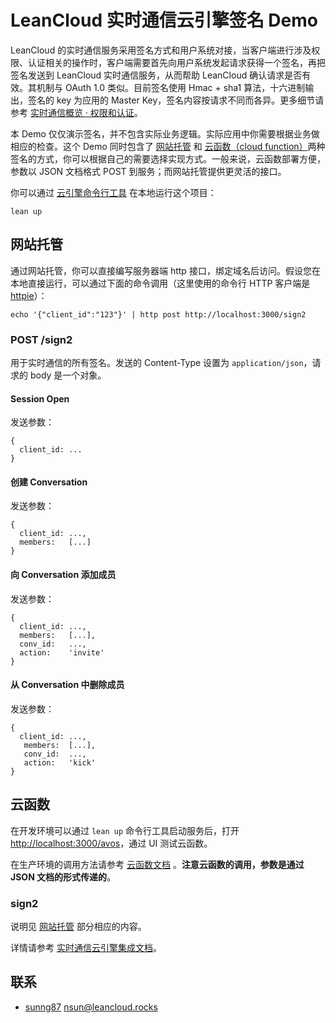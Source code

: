 # LeanCloud 实时通信云引擎签名 Demo

LeanCloud 的实时通信服务采用签名方式和用户系统对接，当客户端进行涉及权限、认证相关的操作时，客户端需要首先向用户系统发起请求获得一个签名，再把签名发送到 LeanCloud 实时通信服务，从而帮助 LeanCloud 确认请求是否有效。其机制与 OAuth 1.0 类似。目前签名使用 Hmac + sha1 算法，十六进制输出，签名的 key 为应用的 Master Key，签名内容按请求不同而各异。更多细节请参考 [实时通信概览 &middot; 权限和认证](https://leancloud.cn/docs/realtime_v2.html#权限和认证)。

本 Demo 仅仅演示签名，并不包含实际业务逻辑。实际应用中你需要根据业务做相应的检查。这个 Demo 同时包含了 [网站托管](https://leancloud.cn/docs/leanengine_webhosting_guide-node.html) 和 
[云函数（cloud function）](https://leancloud.cn/docs/leanengine_cloudfunction_guide-node.html)两种签名的方式，你可以根据自己的需要选择实现方式。一般来说，云函数部署方便，参数以 JSON 文档格式 POST 到服务；而网站托管提供更灵活的接口。

你可以通过 [云引擎命令行工具](https://leancloud.cn/docs/leanengine_cli.html) 在本地运行这个项目：

```
lean up
```

## 网站托管

通过网站托管，你可以直接编写服务器端 http 接口，绑定域名后访问。假设您在本地直接运行，可以通过下面的命令调用（这里使用的命令行 HTTP 客户端是 [httpie](http://httpie.org)）：

```
echo '{"client_id":"123"}' | http post http://localhost:3000/sign2
```

### POST /sign2

用于实时通信的所有签名。发送的 Content-Type 设置为 `application/json`，请求的 body 是一个对象。

#### Session Open

发送参数：

```
{
  client_id: ...
}
```

#### 创建 Conversation

发送参数：

```
{
  client_id: ...,
  members:   [...]
}
```

#### 向 Conversation 添加成员

发送参数：

```
{
  client_id: ...,
  members:   [...],
  conv_id:   ...,
  action:    'invite'
}
```

#### 从 Conversation 中删除成员

发送参数：

```
{
  client_id: ...,
   members:  [...],
   conv_id:  ...,
   action:   'kick'
}
```

## 云函数

在开发环境可以通过 `lean up` 命令行工具启动服务后，打开 
<http://localhost:3000/avos>，通过 UI 测试云函数。

在生产环境的调用方法请参考 
[云函数文档](https://leancloud.cn/docs/leanengine_cloudfunction_guide-node.html#调用云函数)
。**注意云函数的调用，参数是通过 JSON 文档的形式传递的**。

### sign2

说明见 [网站托管](#网站托管) 部分相应的内容。

详情请参考 [实时通信云引擎集成文档](https://leancloud.cn/docs/realtime_v2.html#云引擎_Hook)。

## 联系

* [sunng87](https://github.com/sunng87) nsun@leancloud.rocks
